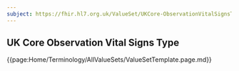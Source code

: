 ```yaml
---
subject: https://fhir.hl7.org.uk/ValueSet/UKCore-ObservationVitalSignsType
---
```

## UK Core Observation Vital Signs Type 

{{page:Home/Terminology/AllValueSets/ValueSetTemplate.page.md}}